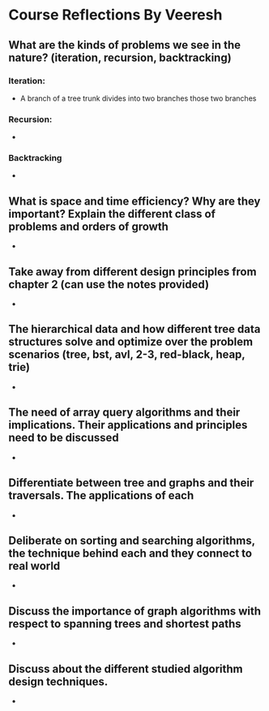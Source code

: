 # Course Reflections By Veeresh

## What are the kinds of problems we see in the nature? (iteration, recursion, backtracking) 

### Iteration:
- A branch of a tree trunk divides into two branches those two branches 

### Recursion:
- 

### Backtracking
- 

## What is space and time efficiency? Why are they important? Explain the different class of problems and orders of growth 
- 

## Take away from different design principles from chapter 2 (can use the notes provided) 
- 

## The hierarchical data and how different tree data structures solve and optimize over the problem scenarios (tree, bst, avl, 2-3, red-black, heap, trie)
-

## The need of array query algorithms and their implications. Their applications and principles need to be discussed 
-

## Differentiate between tree and graphs and their traversals. The applications of each
-

## Deliberate on sorting and searching algorithms, the technique behind each and they connect to real world
-

## Discuss the importance of graph algorithms with respect to spanning trees and shortest paths
-

## Discuss about the different studied algorithm design techniques.
-
